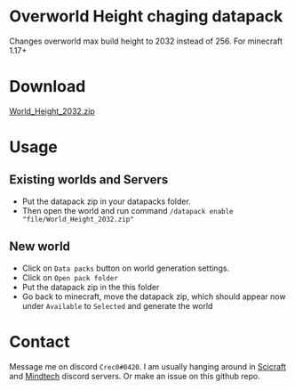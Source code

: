 # Overworld Height chaging datapack
Changes overworld max build height to 2032 instead of 256. For minecraft 1.17+

# Download
[World_Height_2032.zip](link)

# Usage

## Existing worlds and Servers

* Put the datapack zip in your datapacks folder.
* Then open the world and run command `/datapack enable "file/World_Height_2032.zip"`

## New world

* Click on `Data packs` button on world generation settings. 
* Click on `Open pack folder`
* Put the datapack zip in the this folder
* Go back to minecraft, move the datapack zip, which should appear now under `Available` to `Selected` and generate the world

# Contact
Message me on discord `Crec0#0420`. I am usually hanging around in [Scicraft](http://discord.gg/SciCraft) and [Mindtech](https://discord.gg/4fAAYw7P3s) discord servers. Or make an issue on this github repo.